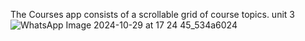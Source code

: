 The Courses app consists of a scrollable grid of course topics. unit 3
![WhatsApp Image 2024-10-29 at 17 24 45_534a6024](https://github.com/user-attachments/assets/92e58d13-8701-4902-b9e1-821d6a8d2e86)
